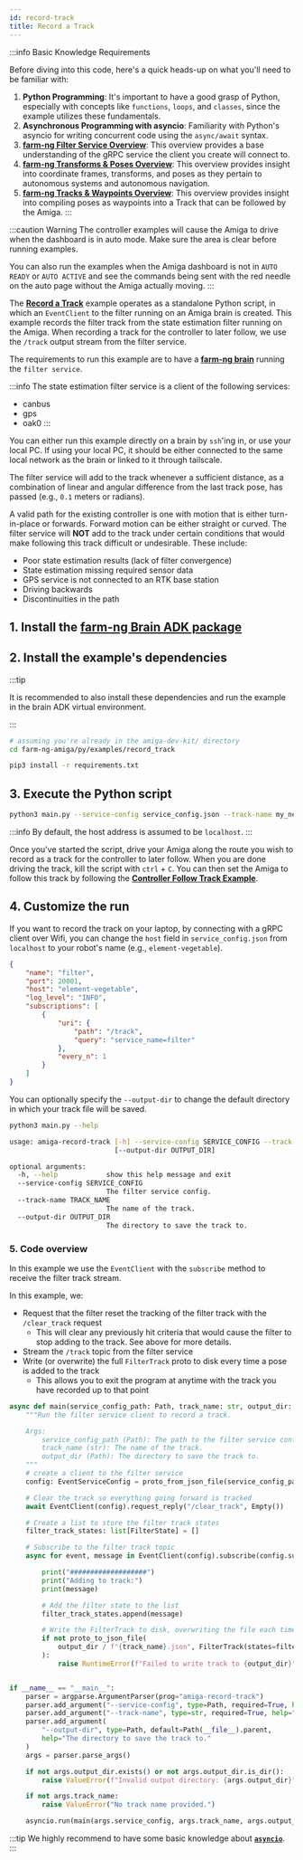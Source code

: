 ```yaml
---
id: record-track
title: Record a Track
---
```


:::info Basic Knowledge Requirements

Before diving into this code, here's a quick heads-up on what you'll need to be familiar with:

1. **Python Programming**: It's important to have a good grasp of Python, especially with concepts
like `functions`, `loops`, and `classes`, since the example utilizes these fundamentals.
2. **Asynchronous Programming with asyncio**: Familiarity with Python's asyncio for writing concurrent
code using the `async/await` syntax.
3. **[farm-ng Filter Service Overview](/docs/concepts/filter_service/)**:
This overview provides a base understanding of the gRPC service the client you create will connect to.
4. [**farm-ng Transforms & Poses Overview**](/docs/concepts/transforms_and_poses/):
This overview provides insight into coordinate frames, transforms,
and poses as they pertain to autonomous systems and autonomous navigation.
5. [**farm-ng Tracks & Waypoints Overview**](/docs/concepts/controller_101/):
This overview provides insight into compiling poses as waypoints into a Track
that can be followed by the Amiga.
:::

:::caution Warning
The controller examples will cause the Amiga to drive when the dashboard is in auto mode.
Make sure the area is clear before running examples.

You can also run the examples when the Amiga dashboard is not in `AUTO READY` or `AUTO ACTIVE`
and see the commands being sent with the red needle on the auto page without the Amiga actually moving.
:::

The [**Record a Track**](https://github.com/farm-ng/farm-ng-amiga/blob/main/py/examples/record_track/main.py)
example operates as a standalone Python script,
in which an `EventClient` to the filter running on an Amiga brain is created.
This example records the filter track from the state estimation filter running on the Amiga.
When recording a track for the controller to later follow,
we use the `/track` output stream from the filter service.

The requirements to run this example are to have a
[**farm-ng brain**](/docs/intelligence-kit/brain/brain-v2/) running the `filter service`.

:::info
The state estimation filter service is a client of the following services:

- canbus
- gps
- oak0
:::

You can either run this example directly on a brain by `ssh`'ing in,
or use your local PC.
If using your local PC, it should be either connected to the same local network as the brain
or linked to it through tailscale.

The filter service will add to the track whenever a sufficient distance,
as a combination of linear and angular difference from the last track pose,
has passed (e.g., `0.1` meters or radians).

A valid path for the existing controller is one with motion that is either turn-in-place or forwards.
Forward motion can be either straight or curved.
The filter service will **NOT** add to the track under certain conditions
that would make following this track difficult or undesirable.
These include:

- Poor state estimation results (lack of filter convergence)
- State estimation missing required sensor data
- GPS service is not connected to an RTK base station
- Driving backwards
- Discontinuities in the path

## 1. Install the [farm-ng Brain ADK package](/docs/brain/brain-install)

## 2. Install the example's dependencies

:::tip

It is recommended to also install these dependencies and run the
example in the brain ADK virtual environment.

:::

```bash
# assuming you're already in the amiga-dev-kit/ directory
cd farm-ng-amiga/py/examples/record_track
```

```bash
pip3 install -r requirements.txt
```

## 3. Execute the Python script

```bash
python3 main.py --service-config service_config.json --track-name my_new_track
```

:::info
By default, the host address is assumed to be `localhost`.
:::

Once you've started the script,
drive your Amiga along the route you wish to record as a track for the controller to later follow.
When you are done driving the track, kill the script with `ctrl` + `C`.
You can then set the Amiga to follow this track by following the
[**Controller Follow Track Example**](/docs/examples/controller_track).

## 4. Customize the run

If you want to record the track on your laptop, by connecting with a gRPC client over Wifi,
you can change the `host` field in `service_config.json` from `localhost`
to your robot's name (e.g., `element-vegetable`).

```json
{
    "name": "filter",
    "port": 20001,
    "host": "element-vegetable",
    "log_level": "INFO",
    "subscriptions": [
        {
            "uri": {
                "path": "/track",
                "query": "service_name=filter"
            },
            "every_n": 1
        }
    ]
}
```

You can optionally specify the `--output-dir` to change the default directory
in which your track file will be saved.

```bash
python3 main.py --help

usage: amiga-record-track [-h] --service-config SERVICE_CONFIG --track-name TRACK_NAME
                          [--output-dir OUTPUT_DIR]

optional arguments:
  -h, --help            show this help message and exit
  --service-config SERVICE_CONFIG
                        The filter service config.
  --track-name TRACK_NAME
                        The name of the track.
  --output-dir OUTPUT_DIR
                        The directory to save the track to.
```

### 5. Code overview

In this example we use the `EventClient` with the `subscribe` method to receive the filter track stream.

In this example, we:

- Request that the filter reset the tracking of the filter track with the `/clear_track` request
  - This will clear any previously hit criteria that would cause the filter to stop adding to the
    track. See above for more details.
- Stream the `/track` topic from the filter service
- Write (or overwrite) the full `FilterTrack` proto to disk every time a pose is added to the track
  - This allows you to exit the program at anytime with the track you have recorded up to that point

```python
async def main(service_config_path: Path, track_name: str, output_dir: Path) -> None:
    """Run the filter service client to record a track.

    Args:
        service_config_path (Path): The path to the filter service config.
        track_name (str): The name of the track.
        output_dir (Path): The directory to save the track to.
    """
    # create a client to the filter service
    config: EventServiceConfig = proto_from_json_file(service_config_path, EventServiceConfig())

    # Clear the track so everything going forward is tracked
    await EventClient(config).request_reply("/clear_track", Empty())

    # Create a list to store the filter track states
    filter_track_states: list[FilterState] = []

    # Subscribe to the filter track topic
    async for event, message in EventClient(config).subscribe(config.subscriptions[0], decode=True):

        print("###################")
        print("Adding to track:")
        print(message)

        # Add the filter state to the list
        filter_track_states.append(message)

        # Write the FilterTrack to disk, overwriting the file each time
        if not proto_to_json_file(
            output_dir / f"{track_name}.json", FilterTrack(states=filter_track_states, name=track_name)
        ):
            raise RuntimeError(f"Failed to write track to {output_dir}")


if __name__ == "__main__":
    parser = argparse.ArgumentParser(prog="amiga-record-track")
    parser.add_argument("--service-config", type=Path, required=True, help="The filter service config.")
    parser.add_argument("--track-name", type=str, required=True, help="The name of the track.")
    parser.add_argument(
        "--output-dir", type=Path, default=Path(__file__).parent,
        help="The directory to save the track to."
    )
    args = parser.parse_args()

    if not args.output_dir.exists() or not args.output_dir.is_dir():
        raise ValueError(f"Invalid output directory: {args.output_dir}")

    if not args.track_name:
        raise ValueError("No track name provided.")

    asyncio.run(main(args.service_config, args.track_name, args.output_dir))
```

:::tip
We highly recommend to have some basic knowledge about
[**`asyncio`**](https://docs.python.org/3/library/asyncio.html).
:::
